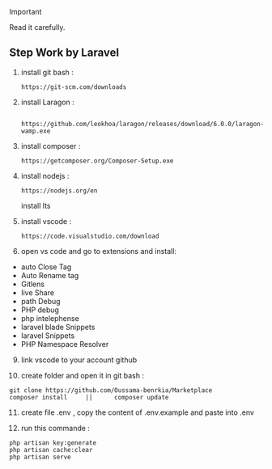 > [!IMPORTANT]
> Read it carefully.

Step Work by Laravel
----
1. install git bash :
   ```
   https://git-scm.com/downloads
   ```
2. install Laragon  :
   ```
    https://github.com/leokhoa/laragon/releases/download/6.0.0/laragon-wamp.exe
    ```
3. install composer :
   ```
   https://getcomposer.org/Composer-Setup.exe
   ```
4. install nodejs :
   ```
   https://nodejs.org/en
   ```
   install lts
   
6. install vscode :
   ```
   https://code.visualstudio.com/download
   ```
8.  open vs code and go to extensions and install:
   - auto Close Tag
   - Auto Rename tag
   - Gitlens
   - live Share
   - path Debug
   - PHP debug
   - php intelephense
   - laravel blade Snippets
   - laravel Snippets
   - PHP Namespace Resolver
     
9. link vscode to your account github

10. create folder and open it in git bash :
   ```
   git clone https://github.com/Oussama-benrkia/Marketplace
   composer install     ||      composer update
   ```
11. create file .env , copy the content of .env.example and paste into .env 

12. run this commande :
   ```
   php artisan key:generate
   php artisan cache:clear
   php artisan serve
   ```


